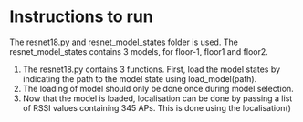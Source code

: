 # Instructions to run 
The resnet18.py and resnet_model_states folder is used.
The resnet_model_states contains 3 models, for floor-1, floor1 and floor2.

1. The resnet18.py contains 3 functions. First, load the model states by indicating the path to the model state using load_model(path).
2. The loading of model should only be done once during model selection.
3. Now that the model is loaded, localisation can be done by passing a list of RSSI values containing 345 APs. This is done using the localisation()
